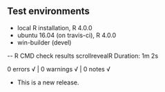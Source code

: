 ## Test environments
* local R installation, R 4.0.0
* ubuntu 16.04 (on travis-ci), R 4.0.0
* win-builder (devel)

-- R CMD check results  scrollrevealR
Duration: 1m 2s

0 errors √ | 0 warnings √ | 0 notes √

* This is a new release.
